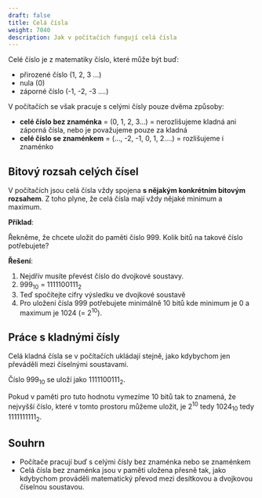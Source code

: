 ```yaml
---
draft: false
title: Celá čísla
weight: 7040
description: Jak v počítačích fungují celá čísla
---
```


Celé číslo je z matematiky číslo, které může být buď:

- přirozené číslo (1, 2, 3 …)
- nula (0)
- záporné číslo (-1, -2, -3 ….)

V počítačích se však pracuje s celými čísly pouze dvěma způsoby:

- **celé číslo bez znaménka** = (0, 1, 2, 3…) = nerozlišujeme kladná ani záporná čísla, nebo je považujeme pouze za kladná
- **celé číslo se znaménkem** = (…, -2, -1, 0, 1, 2….) = rozlišujeme i znaménko

## Bitový rozsah celých čísel

V počítačích jsou celá čísla vždy spojena **s nějakým konkrétním bitovým rozsahem**. Z toho plyne, že celá čísla mají vždy nějaké minimum a maximum.

<div class="note-blue">

**Příklad**:

Řekněme, že chcete uložit do paměti číslo 999. Kolik bitů na takové číslo potřebujete?

**Řešení**:

1) Nejdřív musíte převést číslo do dvojkové soustavy.
2) 999<sub>10</sub> = 1111100111<sub>2</sub>
3) Teď spočítejte cifry výsledku ve dvojkové soustavě
4) Pro uložení čísla 999 potřebujete minimálně 10 bitů kde minimum je 0 a maximum je 1024 (= 2<sup>10</sup>).
</div>

## Práce s kladnými čísly

Celá kladná čísla se v počítačích ukládají stejně, jako kdybychom jen převáděli mezi číselnými soustavami. 

Číslo 999<sub>10</sub> se uloží jako 1111100111<sub>2</sub>.

Pokud v paměti pro tuto hodnotu vymezíme 10 bitů tak to znamená, že nejvyšší číslo, které v tomto prostoru můžeme uložit, je 2<sup>10</sup> tedy 1024<sub>10</sub> tedy 1111111111<sub>2</sub>.

## Souhrn

- Počítače pracují buď s celými čísly bez znaménka nebo se znaménkem
- Celá čísla bez znaménka jsou v paměti uložena přesně tak, jako kdybychom prováděli matematický převod mezi desítkovou a dvojkovou číselnou soustavou.
